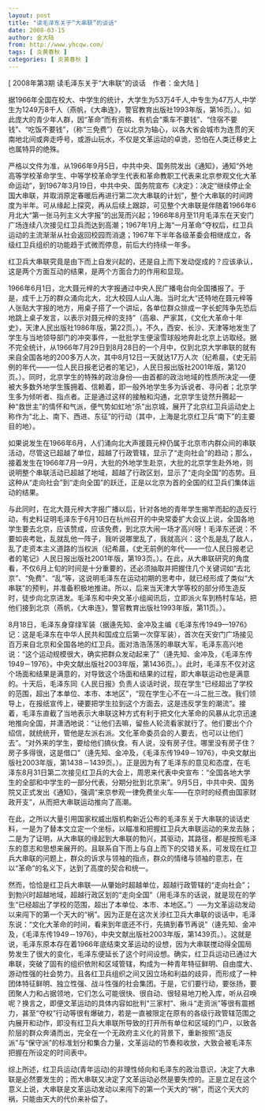 ```yaml
---
layout: post
title: "读毛泽东关于“大串联”的谈话"
date: 2008-03-15
author: 金大陆
from: http://www.yhcqw.com/
tags: [ 炎黄春秋 ]
categories: [ 炎黄春秋 ]
---
```



[ 2008年第3期 读毛泽东关于“大串联”的谈话　作者：金大陆 ]


据1966年全国在校大、中学生的统计，大学生为53万4千人,中专生为47万人,中学生为1249万8千人（燕帆，《大串连》，警官教育出版社1993年版，第16页。）。如此庞大的青少年人群，因“革命”而有资格、有机会“乘车不要钱”、“住宿不要钱”、“吃饭不要钱”，（称“三免费”）在以北京为轴心，以各大省会城市为连贯的天南地北间或奔走呼号，或游山玩水，不仅是文革运动的卓诡，恐怕在人类迁移史上也属特异的绝殊。


严格以文件为准，从1966年9月5日，中共中央、国务院发出《通知》，通知“外地高等学校革命学生、中等学校革命学生代表和革命教职工代表来北京参观文化大革命运动”，到1967年3月19日，中共中央、国务院宣布《决定》：决定“继续停止全国大串联，并取消原定春暖后再进行第二次大串联的计划”，整个大串联的时间跨度为半年。可从缘起上探究，再从后续上跟踪，可见整个大串联是伴随着1966年6月北大“第一张马列主义大字报”的出笼而兴起；1966年8月至11月毛泽东在天安门广场连续八次接见红卫兵而达到高潮；1967年1月上海“一月革命”夺权后，红卫兵运动的主流渐渐从社会返回校园而消退；1967年下半年各级革委会相继成立，各级红卫兵组织的功能趋于式微而停息，前后大约持续一年多。

红卫兵大串联究竟是由下而上自发兴起的，还是自上而下发动促成的？应该承认，这是两个方面互动的结果，是两个方面合力的作用和显现。


1966年6月1日，北大聂元梓的大字报通过中央人民广播电台向全国播报了。于是，成千上万的群众涌向北大，北大校园人山人海。当时北大“还特地在聂元梓等人张贴大字报的地方，用桌子搭了一个讲坛，各单位群众排成一字长蛇阵争先恐后地跳上桌子发言，以表示对聂元梓的支持”（高皋、严家其，《文化大革命十年史》，天津人民出版社1986年版，第22页。）。不久，西安、长沙、天津等地发生了学生与当地领导部门的冲突事件，一批批学生便滚雪球般地奔赴北京上访取经。据不完全统计，从1966年7月29日到8月28日的一个月中，仅到北京大学串联的就有来自全国各地的200多万人次，其中8月12日一天就达17万人次（纪希晨，《史无前例的年代——一位人民日报老记者的笔记》，人民日报出版社2001年版，第120页。）。同时，北京学生的特殊的政治身份──由首都的政治地域的性质所决定──便被大多数外地学生簇拥着、信赖着，即一般外地学生多为诉说者、寻问者；北京学生多为倾听者、指点者。正是通过这样的接触和沟通，北京学生徒然升腾起一种“救世主”的情怀和气派，便气势如虹地“杀”出京城，展开了北京红卫兵运动史上称作为“北上、南下、西进、东征”的行动（其中，上海是北京红卫兵“南下”的主要目的地）。


如果说发生在1966年6月，人们涌向北大声援聂元梓仍属于北京市内群众间的串联活动，尽管这已超越了单位，超越了行政管辖，显示了“走向社会”的趋动；那么，接着发生在1966年7月—9月，大批的外地学生赴京，大批的北京学生赴外地，则说明整个串联活动已超越了地域，超越了行政区划，显示了“走向全国”的态势。且这种从“走向社会”到“走向全国”的跃迁，正是以北京为首的全国的红卫兵们集体运动的结果。


与此同时，在北大聂元梓大字报广播以后，针对各地的青年学生揭竿而起的造反行动，有史料证明毛泽东于6月10日在杭州召开的中央常委扩大会议上说，全国各地学生要去北京，应该赞成，应该免费，到北京大闹一场才高兴呀！毛泽东还说：不要如丧考妣，乱就乱他一阵子，我听说哪里乱了，我就高兴：这个乱是乱了敌人，乱了走资本主义道路的当权派（纪希晨，《史无前例的年代——一位人民日报老记者的笔记》人民日报出版社2001年版，第193页。）。在此，从大串联研究的角度看，不仅6月上旬的时间是十分重要的，还必须抽取并把握住几个关键词如“去北京”、“免费”、“乱”等，这说明毛泽东在运动初期的思考中，就已经形成了类似“大串联”的预判，并准备积极地推进。所以，后来当天津大学等校的部分师生造反时，徒步向北京进发。毛泽东和中央文革小组闻讯后，立即派火车到杨村车站，把他们接到北京（燕帆，《大串连》，警官教育出版社1993年版，第11页。）。


8月18日，毛泽东身穿绿军装（据逄先知、金冲及主编《毛泽东传1949—1976》记：这是毛泽东在中华人民共和国成立后第一次穿军装），首次在天安门广场接见百万来自北京和全国各地的红卫兵。面对浩浩荡荡的串联大军，毛泽东高兴地说：“这个运动规模很大，确实把群众发动起来了”（逄先知、金冲及，《毛泽东传1949－1976》，中央文献出版社2003年版，第1436页。）。此时，毛泽东不仅对这个场面和结果是满意的，对导致这个场面和结果的过程，即大串联运动也是满意的。十天后，毛泽东同《人民日报》负责人谈话时说，现在学生“已经超出了学校的范围，超出了本单位、本市、本地区”，“现在学生心不在一斗二批三改。我们领导上，在报纸宣传上，硬要把学生拉到这个方面去，这是违反学生的潮流”。接着，毛泽东直截了当地表示大串联这种方式有利于把文化大革命的风暴从北京迅速地推向全国，并潇洒地说：“让他们去嘛，留些人轮流看家就行了。他们要出个介绍信，就统统开，管他是左派右派。文化革命委员会的人要去，也可以让他们去”。“对外来的学生，要给他们搞伙食。有人说，没有房子住。哪里没有房子住？房子多得很，这是借口”（逄先知、金冲及，《毛泽东传1949－1976》，中央文献出版社2003年版，第1438－1439页。）。正是因为有了毛泽东的意见和态度，在毛泽东8月31日第二次接见红卫兵的大会上，周恩来代表中央宣布：“全国各地大学生的全部和中学生的一部分代表，分期分批到北京来”。9月5日，中共中央、国务院又正式发出《通知》，强调“来京参观一律免费坐火车——在京时的经费由国家财政开支”，从而把大串联运动推向了高潮。


在此，之所以大量引用国家权威出版机构新近公布的毛泽东关于大串联的谈话史料，一是为了替本文立定一个坐标，以瞄准和把握红卫兵大串联运动的来龙去脉；二是为了证明，从大串联的缘起到大串联的勃兴，其驱动，其路径，都是按照毛泽东的意志和思想来展开的。且联系自下而上与自上而下的交错关系，可发现在红卫兵大串联的问题上，群众的诉求与领袖的指点，群众的情绪与领袖的意志，在以“革命”的名义下，达到了高度的契合和统一。


然而，恰恰是红卫兵大串联──从肇始时超越单位，超越行政管辖的“走向社会”；到勃兴时超越地域，超越行政区划的“走向全国”（用毛泽东的话说，就是现在的学生“已经超出了学校的范围，超出了本单位、本市、本地区。”）──为文革运动发动以来闯下的第一个天大的“祸”。因为正是在这次关涉红卫兵大串联的谈话中，毛泽东说：“文化大革命的时间，看来到年底还不行，先搞到春节再说”（逄先知、金冲及，《毛泽东传1949－1976》，中央文献出版社2003年版，第1439页。）。这就是说，毛泽东原本存在着1966年底结束文革运动的设想，因为大串联搅动得全国局势发生了很大的变化，毛泽东便延长了这个时间设想。确实，红卫兵运动已通过大串联，突破了固有的组织依附和区域管辖，构成为一种青年特征鲜明、自由度大、游动性强的社会势力。且各红卫兵组织之间又因立场和利益的歧异，而形成了一种团体特征鲜明、独立性强、战斗性强的社会集团。于是，它们要行动，要张扬，要团聚人力和占据领地，它们怎么可能很快、很自动、很轻易地刀枪入库，听从召唤呢？换言之，即便文革运动的具体内容如批判“三家村”、揪斗“走资派”等很有震撼力，甚至“夺权”行动等很有爆破力，若是一直被限定在原有的各级行政管辖范围之内展开和动作，即没有红卫兵大串联所导致的打开所有单位和区域的门户，以致各阶层的群众奔涌而出，完全在一个无政府主义化的背景下，重新按照“造反派”与“保守派”的标准划分和集合力量，文革运动的节奏和收放，大致会被毛泽东把握在所设定的时间表中。


综上所述，红卫兵运动(青年运动)的非理性倾向和毛泽东的政治意识，决定了大串联是必然要发生的；而大串联又决定了文革运动必然是要失控的。正是立足在这个意义上说，大串联是文革运动发动以来闯下的第一个天大的“祸”，而这个天大的祸，只能由天大的代价来补偿了。


